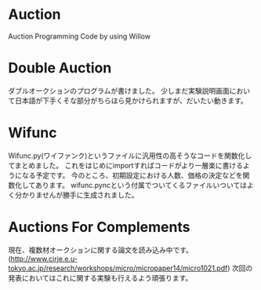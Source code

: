 Auction
=======
Auction Programming Code by using Willow

Double Auction
=======
ダブルオークションのプログラムが書けました。
少しまだ実験説明画面において日本語が下手くそな部分がちらほら見かけられますが、だいたい動きます。

Wifunc
=======
Wifunc.py(ワイファンク)というファイルに汎用性の高そうなコードを関数化してまとめました。
これをはじめにimportすればコードがより一層楽に書けるようになる予定です。
今のところ、初期設定における人数、価格の決定などを関数化してあります。
wifunc.pyncという付属でついてくるファイルいついてはよく分かりませんが勝手に生成されました。

Auctions For Complements
=======
現在、複数材オークションに関する論文を読み込み中です。(http://www.cirje.e.u-tokyo.ac.jp/research/workshops/micro/micropaper14/micro1021.pdf)
次回の発表においてはこれに関する実験も行えるよう頑張ります。
